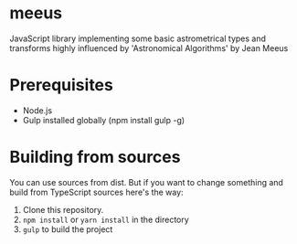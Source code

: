 # meeus
JavaScript library implementing some basic astrometrical types and transforms highly influenced by 'Astronomical Algorithms' by Jean Meeus

# Prerequisites

- Node.js
- Gulp installed globally (npm install gulp -g)

# Building from sources

You can use sources from  dist. But if you want to change something and build from TypeScript sources here's the way:

1. Clone this repository.
2. `npm install` or `yarn install` in the directory
3. `gulp` to build the project
